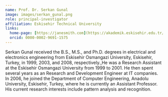 ```yaml
---
name: Prof. Dr. Serkan Gunal
image: images/serkan_gunal.png
role: principal-investigator
affiliation: Eskisehir Technical University
links:
  home-page: [https://janesmith.com](https://akademik.eskisehir.edu.tr/serkangunal)
  orcid: 0000-0002-9691-1575
---
```


Serkan Gunal received the B.S., M.S., and Ph.D. degrees in electrical and electronics engineering from Eskisehir Osmangazi University, Eskisehir, Turkey, in 1999, 2003, and 2008, respectively.,He was a Research Assistant at the Eskisehir Osmangazi University from 1999 to 2001. He then spent several years as an Research and Development Engineer at IT companies. In 2006, he joined the Department of Computer Engineering, Anadolu University, Eskisehir, Turkey, where he is currently an Assistant Professor. His current research interests include pattern analysis and recognition.

